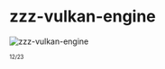 # zzz-vulkan-engine

![zzz-vulkan-engine](https://i.imgur.com/LszJviK.png "current state of the engine")

<sub><sup>12/23</sup></sub>
